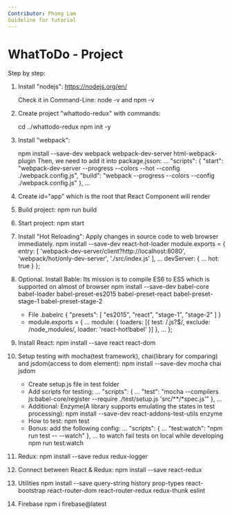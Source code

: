 ```yaml
---
Contributor: Phong Lam
Guideline for tutorial
---
```

# WhatToDo - Project

Step by step:

1. Install "nodejs": https://nodejs.org/en/

    Check it in Command-Line: node -v and npm -v

2. Create project "whattodo-redux" with commands:

    cd ../whattodo-redux 
    npm init -y

3. Install "webpack":

    npm install --save-dev webpack webpack-dev-server html-webpack-plugin
    Then, we need to add it into package.jsson:
        ...
        "scripts": {
            "start": "webpack-dev-server --progress --colors --hot --config ./webpack.config.js",
            "build": "webpack --progress --colors --config ./webpack.config.js"
        },
        ...

4. Create id="app" which is the root that React Component will render

5. Build project:
    npm run build

6. Start project:
    npm start

7. Install "Hot Reloading": Apply changes in source code to web browser immediately.
    npm install --save-dev react-hot-loader
    module.exports = {
        entry: [
            'webpack-dev-server/client?http://localhost:8080',
            'webpack/hot/only-dev-server',
            './src/index.js'
        ],
        ...
        devServer: {
            ...
            hot: true
        }
    };

8. Optional. Install Bable: Its mission is to compile ES6 to ES5 which is supported on almost of browser
    npm install --save-dev babel-core babel-loader babel-preset-es2015 babel-preset-react babel-preset-stage-1 babel-preset-stage-2

    - File .babelrc
        {
            "presets": [
                "es2015",
                "react",
                "stage-1",
                "stage-2"
            ]
        }
    - module.exports = {
        ...
        module: {
            loaders: [{
            test: /\.js?$/,
            exclude: /node_modules/,
            loader: 'react-hot!babel'
            }]
        },
        ...
    };

9. Install React:
    npm install --save react react-dom

10. Setup testing with mocha(test framework), chai(library for comparing) and jsdom(access to dom element):
    npm install --save-dev mocha chai jsdom
    - Create setup.js file in test folder
    - Add scripts for testing:
        ...
        "scripts": {
            ...
            "test": "mocha --compilers js:babel-core/register --require ./test/setup.js 'src/**/*spec.js'"
        },
        ...
    - Additional: Enzyme(A library supports emulating the states in test processing):
        npm install --save-dev react-addons-test-utils enzyme
    - How to test:
        npm test
    - Bonus: add the following config:
        ...
        "scripts": {
            ...
            "test:watch": "npm run test -- --watch"
        },
        ...
        to watch fail tests on local while developing
             npm run test:watch

11. Redux:
    npm install --save redux redux-logger

12. Connect between React & Redux:
    npm install --save react-redux

13. Utilities
    npm install --save query-string history prop-types react-bootstrap react-router-dom react-router-redux redux-thunk eslint

14. Firebase
    npm i firebase@latest